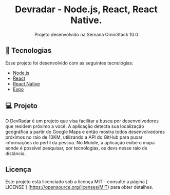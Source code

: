 <h1 align = "center">
  Devradar - Node.js, React, React Native.
</h1>

<p align = "center"> Projeto desenvolvido na Semana OmniStack 10.0 </p>

## :rocket: Tecnologias

Esse projeto foi desenvolvido com as seguintes tecnologias:

- [Node.js](https://nodejs.org/en/)
- [React](https://reactjs.org)
- [React Native](https://facebook.github.io/react-native/)
- [Expo](https://expo.io/)

## 💻 Projeto

O DevRadar é um projeto que visa facilitar a busca por desenvolvedores que residem próximo a você. A aplicação detecta sua localização geográfica a partir do Google Maps e então mostra todos desenvolvedores próximos no raio de 10KM, utilizando a API do GitHub para puxar informações do perfil da pessoa. No Mobile, a aplicação exibe o mapa aonde é possível pesquisar, por tecnologias, os devs nesse raio de distância.

##  Licença

Este projeto está licenciado sob a licença MIT - consulte a página [ LICENSE ] (https://opensource.org/licenses/MIT) para obter detalhes.